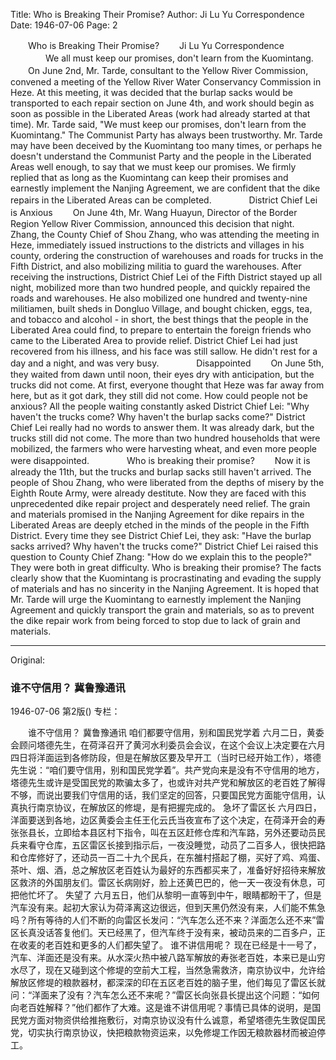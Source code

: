 Title: Who is Breaking Their Promise?
Author: Ji Lu Yu Correspondence
Date: 1946-07-06
Page: 2

　　Who is Breaking Their Promise?
　　Ji Lu Yu Correspondence
　　　　We all must keep our promises, don't learn from the Kuomintang.
　　On June 2nd, Mr. Tarde, consultant to the Yellow River Commission, convened a meeting of the Yellow River Water Conservancy Commission in Heze. At this meeting, it was decided that the burlap sacks would be transported to each repair section on June 4th, and work should begin as soon as possible in the Liberated Areas (work had already started at that time). Mr. Tarde said, "We must keep our promises, don't learn from the Kuomintang." The Communist Party has always been trustworthy. Mr. Tarde may have been deceived by the Kuomintang too many times, or perhaps he doesn't understand the Communist Party and the people in the Liberated Areas well enough, to say that we must keep our promises. We firmly replied that as long as the Kuomintang can keep their promises and earnestly implement the Nanjing Agreement, we are confident that the dike repairs in the Liberated Areas can be completed.
　　　　District Chief Lei is Anxious
　　On June 4th, Mr. Wang Huayun, Director of the Border Region Yellow River Commission, announced this decision that night. Zhang, the County Chief of Shou Zhang, who was attending the meeting in Heze, immediately issued instructions to the districts and villages in his county, ordering the construction of warehouses and roads for trucks in the Fifth District, and also mobilizing militia to guard the warehouses. After receiving the instructions, District Chief Lei of the Fifth District stayed up all night, mobilized more than two hundred people, and quickly repaired the roads and warehouses. He also mobilized one hundred and twenty-nine militiamen, built sheds in Dongluo Village, and bought chicken, eggs, tea, and tobacco and alcohol - in short, the best things that the people in the Liberated Area could find, to prepare to entertain the foreign friends who came to the Liberated Area to provide relief. District Chief Lei had just recovered from his illness, and his face was still sallow. He didn't rest for a day and a night, and was very busy.
　　　　Disappointed
　　On June 5th, they waited from dawn until noon, their eyes dry with anticipation, but the trucks did not come. At first, everyone thought that Heze was far away from here, but as it got dark, they still did not come. How could people not be anxious? All the people waiting constantly asked District Chief Lei: "Why haven't the trucks come? Why haven't the burlap sacks come?" District Chief Lei really had no words to answer them. It was already dark, but the trucks still did not come. The more than two hundred households that were mobilized, the farmers who were harvesting wheat, and even more people were disappointed.
　　　　Who is breaking their promise?
　　Now it is already the 11th, but the trucks and burlap sacks still haven't arrived. The people of Shou Zhang, who were liberated from the depths of misery by the Eighth Route Army, were already destitute. Now they are faced with this unprecedented dike repair project and desperately need relief. The grain and materials promised in the Nanjing Agreement for dike repairs in the Liberated Areas are deeply etched in the minds of the people in the Fifth District. Every time they see District Chief Lei, they ask: "Have the burlap sacks arrived? Why haven't the trucks come?" District Chief Lei raised this question to County Chief Zhang: "How do we explain this to the people?" They were both in great difficulty. Who is breaking their promise? The facts clearly show that the Kuomintang is procrastinating and evading the supply of materials and has no sincerity in the Nanjing Agreement. It is hoped that Mr. Tarde will urge the Kuomintang to earnestly implement the Nanjing Agreement and quickly transport the grain and materials, so as to prevent the dike repair work from being forced to stop due to lack of grain and materials.



<hr /> 

Original: 


### 谁不守信用？  冀鲁豫通讯

1946-07-06
第2版()
专栏：

　　谁不守信用？
    冀鲁豫通讯
            咱们都要守信用，别和国民党学着
    六月二日，黄委会顾问塔德先生，在荷泽召开了黄河水利委员会会议，在这个会议上决定要在六月四日将洋面运到各修防段，但是在解放区要及早开工（当时已经开始工作），塔德先生说：“咱们要守信用，别和国民党学着”。共产党向来是没有不守信用的地方，塔德先生或许是受国民党的欺骗太多了，也或许对共产党和解放区的老百姓了解得不够，而说出要我们守信用的话，我们坚定的回答，只要国民党方面能守信用，认真执行南京协议，在解放区的修堤，是有把握完成的。
            急坏了雷区长
    六月四日，洋面要送到各地，边区黄委会主任王化云氏当夜宣布了这个决定，在荷泽开会的寿张张县长，立即给本县区村下指令，叫在五区赶修仓库和汽车路，另外还要动员民兵来看守仓库，五区雷区长接到指示后，一夜没睡觉，动员了二百多人，很快把路和仓库修好了，还动员一百二十九个民兵，在东雒村搭起了棚，买好了鸡、鸡蛋、茶叶、烟、酒，总之解放区老百姓认为最好的东西都买来了，准备好好招待来解放区救济的外国朋友们。雷区长病刚好，脸上还黄巴巴的，他一天一夜没有休息，可把他忙坏了。
            失望了
    六月五日，他们从黎明一直等到中午，眼睛都盼干了，但是汽车没有来。起初大家认为荷泽离这边很远，但到天黑仍然没有来，人们能不焦急吗？所有等待的人们不断的向雷区长发问：“汽车怎么还不来？洋面怎么还不来”雷区长真没话答复他们。天已经黑了，但汽车终于没有来，被动员来的二百多户，正在收麦的老百姓和更多的人们都失望了。
            谁不讲信用呢？
    现在已经是十一号了，汽车、洋面还是没有来。从水深火热中被八路军解放的寿张老百姓，本来已是山穷水尽了，现在又碰到这个修堤的空前大工程，当然急需救济，南京协议中，允许给解放区修堤的粮款器材，都深深的印在五区老百姓的脑子里，他们每见了雷区长就问：“洋面来了没有？汽车怎么还不来呢？”雷区长向张县长提出这个问题：“如何向老百姓解释？”他们都作了大难。这是谁不讲信用呢？事情已具体的说明，是国民党方面对物资供给推拖敷衍，对南京协议没有什么诚意，希望塔德先生敦促国民党，切实执行南京协议，快把粮款物资运来，以免修堤工作因无粮款器材而被迫停工。
